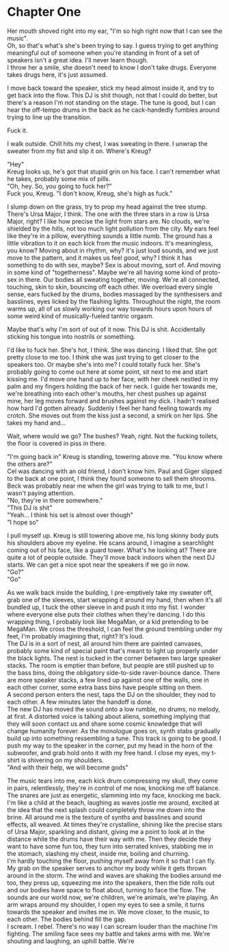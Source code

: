 # Chapter One

Her mouth shoved right into my ear, "I'm so high right now that I can see the music".  
Oh, so that's what's she's been trying to say. I guess trying to get anything meaningful out of someone when you're standing in front of a set of speakers isn't a great idea. I'll never learn though.  
I throw her a smile, she doesn't need to know I don't take drugs. Everyone takes drugs here, it's just assumed.   
  
I move back toward the speaker, stick my head almost inside it, and try to get back into the flow. This DJ is shit though, not that I could do better, but there's a reason I'm not standing on the stage. The tune is good, but I can hear the off-tempo drums in the back as he cack-handedly fumbles around trying to line up the transition.   
  
Fuck it.   
  
I walk outside. Chill hits my chest, I was sweating in there. I unwrap the sweater from my fist and slip it on. Where's Kreug?   
   
"Hey"  
Kreug looks up, he's got that stupid grin on his face. I can't remember what he takes, probably some mix of pills.   
"Oh, hey. So, you going to fuck her?"  
Fuck you, Kreug. "I don't know, Kreug, she's high as fuck."   
   
I slump down on the grass, try to prop my head against the tree stump. There's Ursa Major, I think. The one with the three stars in a row is Ursa Major, right? I like how precise the light from stars are. No clouds, we're shielded by the hills, not too much light pollution from the city. My ears feel like they're in a pillow, everything sounds a little numb. The ground has a little vibration to it on each kick from the music indoors. It's meaningless, you know? Moving about in rhythm, why? it's just loud sounds, and we just move to the pattern, and it makes us feel *good*, why? I think it has something to do with sex, maybe? Sex is about moving, sort of. And moving in some kind of "togetherness". Maybe we're all having some kind of proto-sex in there. Our bodies all sweating together, moving. We're all connected, touching, skin to skin, bouncing off each other. We overload every single sense, ears fucked by the drums, bodies massaged by the synthesisers and basslines, eyes licked by the flashing lights. Throughout the night, the room warms up, all of us slowly working our way towards hours upon hours of some weird kind of musically-fueled tantric orgasm.   
   
Maybe that's why I'm sort of out of it now. This DJ is shit. Accidentally sticking his tongue into nostrils or something.   
   
I'd like to fuck her. She's hot, I think. She was dancing. I liked that. She got pretty close to me too. I think she was just trying to get closer to the speakers too. Or maybe she's into me? I could totally fuck her. She's probably going to come out here at some point, sit next to me and start kissing me. I'd move one hand up to her face, with her cheek nestled in my palm and my fingers holding the back of her neck. I guide her towards me, we're breathing into each other's mouths, her chest pushes up against mine, her leg moves forward and brushes against my dick. I hadn't realised how hard I'd gotten already. Suddenly I feel her hand feeling towards my crotch. She moves out from the kiss just a second, a smirk on her lips. She takes my hand and...
   
Wait, where would we go? The bushes? Yeah, right. Not the fucking toilets, the floor is covered in piss in there.   
   
"I'm going back in" Kreug is standing, towering above me. "You know where the others are?"  
Cel was dancing with an old friend, I don't know him. Paul and Giger slipped to the back at one point, I think they found someone to sell them shrooms. Beck was probably near me when the girl was trying to talk to me, but I wasn't paying attention.  
"No, they're in there somewhere."  
"This DJ is shit"  
"Yeah... I think his set is almost over though"  
"I hope so"   
   
I pull myself up. Kreug is still towering above me, his long skinny body puts his shoulders above my eyeline. He scans around, I imagine a searchlight coming out of his face, like a guard tower. What's he looking at? There are quite a lot of people outside. They'll move back indoors when the next DJ starts. We can get a nice spot near the speakers if we go in now.  
"Go?"  
"Go"   

As we walk back inside the building, I pre-emptively take my sweater off, grab one of the sleeves, start wrapping it around my hand, then when it's all bundled up, I tuck the other sleeve in and push it into my fist. I wonder where everyone else puts their clothes when they're dancing. I do this wrapping thing, I probably look like MegaMan, or a kid pretending to be MegaMan. We cross the threshold, I can feel the ground trembling under my feet, I'm probably imagining that, right? It's loud.  
The DJ is in a sort of nest, all around him there are painted canvases, probably some kind of special paint that's meant to light up properly under the black lights. The nest is tucked in the corner between two large speaker stacks. The room is emptier than before, but people are still pushed up to the bass bins, doing the obligatory side-to-side raver-bounce dance. There are more speaker stacks, a few lined up against one of the walls, one in each other corner, some extra bass bins have people sitting on them.  
A second person enters the nest, taps the DJ on the shoulder, they nod to each other. A few minutes later the handoff is done.  
The new DJ has moved the sound onto a low rumble, no drums, no melody, at first. A distorted voice is talking about aliens, something implying that they will soon contact us and share some cosmic knowledge that will change humanity forever. As the monologue goes on, synth stabs gradually build up into something ressembling a tune. This track is going to be good. I push my way to the speaker in the corner, put my head in the horn of the subwoofer, and grab hold onto it with my free hand. I close my eyes, my t-shirt is shivering on my shoulders.  
"And with their help, we will become gods"   
   
The music tears into me, each kick drum compressing my skull, they come in pairs, relentlessly, they're in control of me now, knocking me off balance. The snares are just as energetic, slamming into my face, knocking me back. I'm like a child at the beach, laughing as waves jostle me around, excited at the idea that the next splash could completely throw me down into the brine. All around me is the texture of synths and basslines and sound effects, all weaved. At times they're crystalline, shining like the precise stars of Ursa Major, sparkling and distant, giving me a point to look at in the distance while the drums have their way with me. Then they decide they want to have some fun too, they turn into serrated knives, stabbing me in the stomach, slashing my chest, inside me, boiling and churning.  
I'm hardly touching the floor, pushing myself away from it so that I can fly. My grab on the speaker serves to anchor my body while it gets thrown around in the storm. The wind and waves are shaking the bodies around me too, they press up, squeezing me into the speakers, then the tide rolls out and our bodies have space to float about, turning to face the flow. The sounds are our world now, we're children, we're animals, we're playing. An arm wraps around my shoulder, I open my eyes to see a smile, it turns towards the speaker and invites me in. We move closer, to the music, to each other. The bodies behind fill the gap.  
I scream. I rebel. There's no way I can scream louder than the machine I'm fighting. The smiling face sees my battle and takes arms with me. We're shouting and laughing, an uphill battle. We're